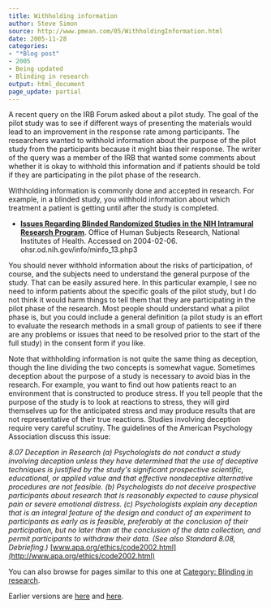 ```yaml
---
title: Withholding information
author: Steve Simon
source: http://www.pmean.com/05/WithholdingInformation.html
date: 2005-11-28
categories:
- "*Blog post"
- 2005
- Being updated
- Blinding in research
output: html_document
page_update: partial
---
```


A recent query on the IRB Forum
asked about a pilot study. The goal of the pilot study was to see if
different ways of presenting the materials would lead to an improvement
in the response rate among participants. The researchers wanted to
withhold information about the purpose of the pilot study from the
participants because it might bias their response. The writer of the
query was a member of the IRB that wanted some comments about whether it
is okay to withhold this information and if patients should be told if
they are participating in the pilot phase of the research.

Withholding information is commonly done and accepted in research. For
example, in a blinded study, you withhold information about which
treatment a patient is getting until after the study is completed.

- **[Issues Regarding Blinded Randomized Studies in the NIH Intramural
Research Program](http://ohsr.od.nih.gov/info/minfo_13.php3)**.
Office of Human Subjects Research, National Institutes of Health.
Accessed on 2004-02-06. ohsr.od.nih.gov/info/minfo\_13.php3

You should never withhold information about the risks of participation,
of course, and the subjects need to understand the general purpose of
the study. That can be easily assured here. In this particular example,
I see no need to inform patients about the specific goals of the pilot
study, but I do not think it would harm things to tell them that they
are participating in the pilot phase of the research. Most people should
understand what a pilot phase is, but you could include a general
definition (a pilot study is an effort to evaluate the research methods
in a small group of patients to see if there are any problems or issues
that need to be resolved prior to the start of the full study) in the
consent form if you like.

Note that withholding information is not quite the same thing as
deception, though the line dividing the two concepts is somewhat vague.
Sometimes deception about the purpose of a study is necessary to avoid
bias in the research. For example, you want to find out how patients
react to an environment that is constructed to produce stress. If you
tell people that the purpose of the study is to look at reactions to
stress, they will gird themselves up for the anticipated stress and may
produce results that are not representative of their true reactions.
Studies involving deception require very careful scrutiny. The
guidelines of the American Psychology Association discuss this issue:

*8.07 Deception in Research (a) Psychologists do not conduct a study
involving deception unless they have determined that the use of
deceptive techniques is justified by the study's significant
prospective scientific, educational, or applied value and that
effective nondeceptive alternative procedures are not feasible. (b)
Psychologists do not deceive prospective participants about research
that is reasonably expected to cause physical pain or severe emotional
distress. (c) Psychologists explain any deception that is an integral
feature of the design and conduct of an experiment to participants as
early as is feasible, preferably at the conclusion of their
participation, but no later than at the conclusion of the data
collection, and permit participants to withdraw their data. (See also
Standard 8.08, Debriefing.)*
[www.apa.org/ethics/code2002.html](http://www.apa.org/ethics/code2002.html)

You can also browse
for pages similar to this one at [Category: Blinding in
research](../category/BlindingInResearch.html).

Earlier versions are [here][sim1] and [here][sim2].

[sim1]: http://www.pmean.com/05/WithholdingInformation.html
[sim2]: http://new.pmean.com/withholding-information/
